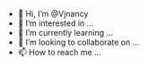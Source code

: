 - 👋 Hi, I’m @Vjnancy
- 👀 I’m interested in ...
- 🌱 I’m currently learning ...
- 💞️ I’m looking to collaborate on ...
- 📫 How to reach me ...

<!---
Vjnancy/Vjnancy is a ✨ special ✨ repository because its `README.md` (this file) appears on your GitHub profile.
You can click the Preview link to take a look at your changes.
--->
